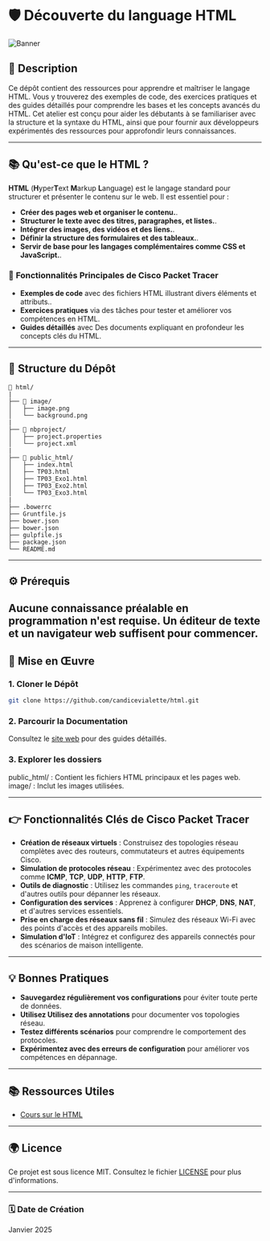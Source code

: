# 🛡️ **Découverte du language HTML**

![Banner](image/background.png)

## 📄 **Description**
Ce dépôt contient des ressources pour apprendre et maîtriser le langage HTML. Vous y trouverez des exemples de code, des exercices pratiques et des guides détaillés pour comprendre les bases et les concepts avancés du HTML.
Cet atelier est conçu pour aider les débutants à se familiariser avec la structure et la syntaxe du HTML, ainsi que pour fournir aux développeurs expérimentés des ressources pour approfondir leurs connaissances.

---
## 📚 **Qu'est-ce que le HTML ?**

**HTML** (**H**yper**T**ext **M**arkup **L**anguage) est le langage standard pour structurer et présenter le contenu sur le web. Il est essentiel pour :

- **Créer des pages web et organiser le contenu.**.
- **Structurer le texte avec des titres, paragraphes, et listes.**.
- **Intégrer des images, des vidéos et des liens.**.
- **Définir la structure des formulaires et des tableaux.**.
- **Servir de base pour les langages complémentaires comme CSS et JavaScript.**.
  
### 🔗 **Fonctionnalités Principales de Cisco Packet Tracer**

- **Exemples de code** avec des fichiers HTML illustrant divers éléments et attributs..
- **Exercices pratiques** via des tâches pour tester et améliorer vos compétences en HTML.
- **Guides détaillés** avec Des documents expliquant en profondeur les concepts clés du HTML.
---

## 📂 **Structure du Dépôt**

```
📂 html/
|
├── 📂 image/
│   ├── image.png
│   └── background.png
|
├── 📂 nbproject/
│   ├── project.properties
│   └── project.xml
|
├── 📂 public_html/
│   ├── index.html
│   ├── TP03.html
│   ├── TP03_Exo1.html
│   ├── TP03_Exo2.html
│   └── TP03_Exo3.html
|
├── .bowerrc
├── Gruntfile.js
├── bower.json
├── bower.json
├── gulpfile.js
├── package.json
└── README.md
```
---

## ⚙️ **Prérequis**
Aucune connaissance préalable en programmation n'est requise. Un éditeur de texte et un navigateur web suffisent pour commencer.
---

## 🚀 **Mise en Œuvre**

### 1. **Cloner le Dépôt**

```bash
git clone https://github.com/candicevialette/html.git
```

### 2. **Parcourir la Documentation**

Consultez le [site web]([[https://candicevialette.github.io/html/public_html/]]) pour des guides détaillés.

### 3. **Explorer les dossiers**
public_html/ : Contient les fichiers HTML principaux et les pages web.
image/ : Inclut les images utilisées.




---

## 👉 **Fonctionnalités Clés de Cisco Packet Tracer**
- **Création de réseaux virtuels** : Construisez des topologies réseau complètes avec des routeurs, commutateurs et autres équipements Cisco.
- **Simulation de protocoles réseau** : Expérimentez avec des protocoles comme **ICMP**, **TCP**, **UDP**, **HTTP**, **FTP**.
- **Outils de diagnostic** : Utilisez les commandes `ping`, `traceroute` et d'autres outils pour dépanner les réseaux.
- **Configuration des services** : Apprenez à configurer **DHCP**, **DNS**, **NAT**, et d'autres services essentiels.
- **Prise en charge des réseaux sans fil** : Simulez des réseaux Wi-Fi avec des points d'accès et des appareils mobiles.
- **Simulation d'IoT** : Intégrez et configurez des appareils connectés pour des scénarios de maison intelligente.

---

## 💡 **Bonnes Pratiques**

- **Sauvegardez régulièrement vos configurations** pour éviter toute perte de données.
- **Utilisez Utilisez des annotations** pour documenter vos topologies réseau.
- **Testez différents scénarios** pour comprendre le comportement des protocoles.
- **Expérimentez avec des erreurs de configuration** pour améliorer vos compétences en dépannage.

---

## 📚 **Ressources Utiles**

- [Cours sur le HTML]([https://developer.mozilla.org/fr/docs/Web/HTML])
---

## 🌍 **Licence**

Ce projet est sous licence MIT. Consultez le fichier [LICENSE](LICENSE) pour plus d'informations.

---

### 🗓 **Date de Création**

Janvier 2025

